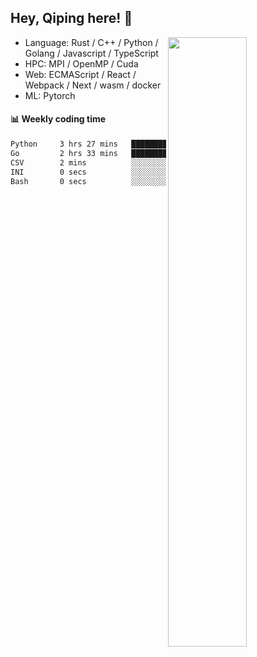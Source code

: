 

## Hey, Qiping here! :wave:

[<img align="right" width="50%" src="https://github-readme-stats.vercel.app/api?username=ppppqp&theme=dark&show_icons=true">](https://metrics.lecoq.io/ppppqp?template=classic)



-   Language: Rust / C++ / Python / Golang / Javascript / TypeScript
-   HPC: MPI / OpenMP / Cuda
-   Web: ECMAScript / React / Webpack / Next / wasm / docker
-   ML: Pytorch



#### :bar_chart: Weekly coding time

<!--START_SECTION:waka-->

```txt
Python     3 hrs 27 mins   ██████████████▒░░░░░░░░░░   57.00 %
Go         2 hrs 33 mins   ██████████▓░░░░░░░░░░░░░░   42.21 %
CSV        2 mins          ░░░░░░░░░░░░░░░░░░░░░░░░░   00.58 %
INI        0 secs          ░░░░░░░░░░░░░░░░░░░░░░░░░   00.15 %
Bash       0 secs          ░░░░░░░░░░░░░░░░░░░░░░░░░   00.04 %
```

<!--END_SECTION:waka-->
